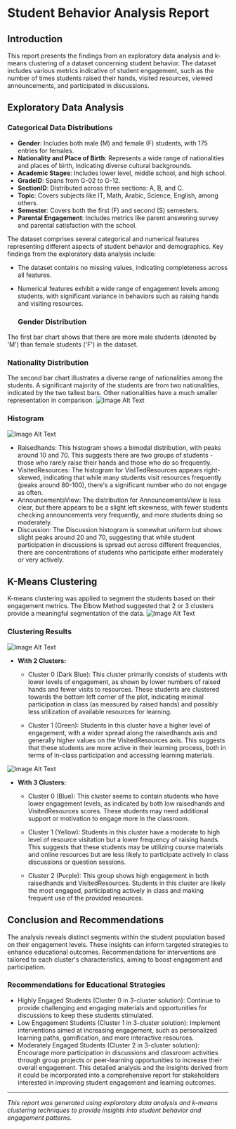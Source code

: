 
# Student Behavior Analysis Report

## Introduction
This report presents the findings from an exploratory data analysis and k-means clustering of a dataset concerning student behavior. The dataset includes various metrics indicative of student engagement, such as the number of times students raised their hands, visited resources, viewed announcements, and participated in discussions.

## Exploratory Data Analysis

### Categorical Data Distributions

- **Gender**: Includes both male (M) and female (F) students, with 175 entries for females.
- **Nationality and Place of Birth**: Represents a wide range of nationalities and places of birth, indicating diverse cultural backgrounds.
- **Academic Stages**: Includes lower level, middle school, and high school.
- **GradeID**: Spans from G-02 to G-12.
- **SectionID**: Distributed across three sections: A, B, and C.
- **Topic**: Covers subjects like IT, Math, Arabic, Science, English, among others.
- **Semester**: Covers both the first (F) and second (S) semesters.
- **Parental Engagement**: Includes metrics like parent answering survey and parental satisfaction with the school.


The dataset comprises several categorical and numerical features representing different aspects of student behavior and demographics. Key findings from the exploratory data analysis include:
- The dataset contains no missing values, indicating completeness across all features.
- Numerical features exhibit a wide range of engagement levels among students, with significant variance in behaviors such as raising hands and visiting resources.

   ### Gender Distribution
The first bar chart shows that there are more male students (denoted by 'M') than female students ('F') in the dataset.

   ### Nationality Distribution
The second bar chart illustrates a diverse range of nationalities among the students. A significant majority of the students are from two nationalities, indicated by the two tallest bars. Other nationalities have a much smaller representation in comparison.
  ![Image Alt Text](figures1/fig5.png)
  
  ### Histogram
  ![Image Alt Text](figures1/fig1.png)

- Raisedhands:
This histogram shows a bimodal distribution, with peaks around 10 and 70. This suggests there are two groups of students - those who rarely raise their hands and those who do so frequently.
 - VisitedResources:
The histogram for VisITedResources appears right-skewed, indicating that while many students visit resources frequently (peaks around 80-100), there's a significant number who do not engage as often.
 - AnnouncementsView:
The distribution for AnnouncementsView is less clear, but there appears to be a slight left skewness, with fewer students checking announcements very frequently, and more students doing so moderately.
 - Discussion:
The Discussion histogram is somewhat uniform but shows slight peaks around 20 and 70, suggesting that while student participation in discussions is spread out across different frequencies, there are concentrations of students who participate either moderately or very actively.

## K-Means Clustering
K-means clustering was applied to segment the students based on their engagement metrics. The Elbow Method suggested that 2 or 3 clusters provide a meaningful segmentation of the data.
![Image Alt Text](figures1/fig2.png)
### Clustering Results

![Image Alt Text](figures1/fig4.png)
- **With 2 Clusters:**
  - Cluster 0 (Dark Blue): This cluster primarily consists of students with lower levels of engagement, as shown by lower numbers of raised hands and fewer visits to resources. These students are clustered towards the bottom left corner of the plot, indicating minimal participation in class (as measured by raised hands) and possibly less utilization of available resources for learning.

  - Cluster 1 (Green): Students in this cluster have a higher level of engagement, with a wider spread along the raisedhands axis and generally higher values on the VisitedResources axis. This suggests that these students are more active in their learning process, both in terms of in-class participation and accessing learning materials.



![Image Alt Text](figures1/fig3.png)
- **With 3 Clusters:**
  - Cluster 0 (Blue): This cluster seems to contain students who have lower engagement levels, as indicated by both low raisedhands and VisitedResources scores. These students may need additional support or motivation to engage more in the classroom.

  - Cluster 1 (Yellow): Students in this cluster have a moderate to high level of resource visitation but a lower frequency of raising hands. This suggests that these students may be utilizing course materials and online resources but are less likely to participate actively in class discussions or question sessions.

  - Cluster 2 (Purple): This group shows high engagement in both raisedhands and VisitedResources. Students in this cluster are likely the most engaged, participating actively in class and making frequent use of the provided resources.

## Conclusion and Recommendations
The analysis reveals distinct segments within the student population based on their engagement levels. These insights can inform targeted strategies to enhance educational outcomes. Recommendations for interventions are tailored to each cluster's characteristics, aiming to boost engagement and participation.

### Recommendations for Educational Strategies
- Highly Engaged Students (Cluster 0 in 3-cluster solution): Continue to provide challenging and engaging materials and opportunities for discussions to keep these students stimulated.
- Low Engagement Students (Cluster 1 in 3-cluster solution): Implement interventions aimed at increasing engagement, such as personalized learning paths, gamification, and more interactive resources.
- Moderately Engaged Students (Cluster 2 in 3-cluster solution): Encourage more participation in discussions and classroom activities through group projects or peer-learning opportunities to increase their overall engagement.
This detailed analysis and the insights derived from it could be incorporated into a comprehensive report for stakeholders interested in improving student engagement and learning outcomes.


---

*This report was generated using exploratory data analysis and k-means clustering techniques to provide insights into student behavior and engagement patterns.*
